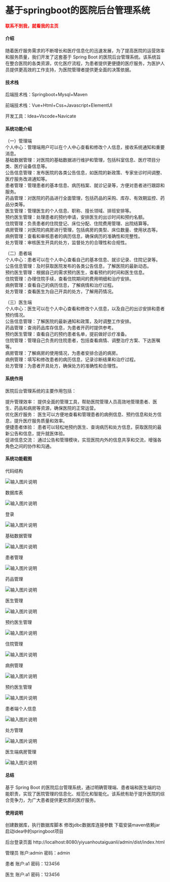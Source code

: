 # 基于springboot的医院后台管理系统

<h4 style='color:red'>联系不到我，就看我的主页 </h4> 
 
#### 介绍

随着医疗服务需求的不断增长和医疗信息化的迅速发展，为了提高医院的运营效率和服务质量，我们开发了这套基于 Spring Boot 的医院后台管理系统。该系统旨在整合医院的各类资源，优化医疗流程，为患者提供更便捷的医疗服务，为医护人员提供更高效的工作支持，为医院管理者提供更全面的决策依据。

#### 技术栈

后端技术栈：Springboot+Mysql+Maven

前端技术栈：Vue+Html+Css+Javascript+ElementUI

开发工具：Idea+Vscode+Navicate

#### 系统功能介绍

（一）管理端  
个人中心：管理端用户可以在个人中心查看和修改个人信息，接收系统通知和重要消息。  
基础数据管理：对医院的基础数据进行维护和管理，包括科室信息、医疗项目分类、医疗设备信息等。  
公告信息管理：发布医院的各类公告信息，如医院的新政策、专家坐诊时间调整、医疗服务改进通知等。  
患者管理：管理患者的基本信息、病历档案、就诊记录等，方便对患者进行跟踪和服务。  
药品管理：对医院的药品进行全面管理，包括药品的采购、库存、有效期监控、药品分类等。  
医生管理：管理医生的个人信息、职称、擅长领域、排班安排等。  
预约医生管理：处理患者的预约申请，安排医生的出诊时间和预约名额。  
住院管理：负责患者的住院登记、床位分配、住院费用管理、出院结算等。  
病房管理：对医院的病房进行管理，包括病房的类型、床位数量、使用状态等。  
病例管理：查看和审核患者的病历信息，确保病历的准确性和完整性。  
处方管理：审核医生开具的处方，监督处方的合理性和合规性。  

（二）患者端  
个人中心：患者可以在个人中心查看自己的基本信息、就诊记录、住院记录等。  
公告信息管理：及时获取医院发布的各类公告信息，了解医院的最新动态。  
预约医生管理：根据自己的需求预约医生，查看预约的时间和医生信息。  
住院管理：办理住院手续，查看住院期间的费用明细和治疗安排。  
病例管理：查看自己的病历信息，了解病情和治疗过程。  
处方管理：查看医生为自己开具的处方，了解用药情况。  

（三）医生端  
个人中心：医生可以在个人中心查看和修改个人信息，以及自己的出诊安排和患者预约情况。  
公告信息管理：了解医院的最新通知和政策，及时调整工作安排。  
药品管理：查询药品库存信息，为患者开药时提供参考。  
预约医生管理：查看自己的预约患者名单，提前做好诊疗准备。  
住院管理：管理自己负责的住院患者，包括查看病情、调整治疗方案、下达医嘱等。  
病房管理：了解病房的使用情况，为患者安排合适的病房。  
病例管理：填写和修改患者的病历信息，记录诊断结果和治疗过程。  
处方管理：为患者开具处方，确保处方的准确性和合理性。  

#### 系统作用

医院后台管理系统的主要作用包括：  

提升管理效率： 提供全面的管理工具，帮助医院管理人员高效地管理患者、医生、药品和病房等资源，确保医院的正常运营。  
优化医疗服务： 医生可以方便地查看和管理患者的病例信息、预约信息和处方信息，提升医疗服务质量和效率。  
便捷患者体验： 患者可以轻松地预约医生、查询病历和处方信息，获取医院的最新公告和信息，提升就医体验。  
促进信息交流： 通过公告和管理模块，实现医院内外的信息共享和交流，增强各角色之间的协作和沟通。  

#### 系统功能截图

代码结构

![输入图片说明](images/24d322c8bf09a7794a1e23927644130.png)

数据库表

![输入图片说明](images/42fce62dd345f2cd5c7df572ac6bccc.png)

登录

![输入图片说明](images/b753b0b569ab9aa1cb22b9b0e199d65.png)

基础数据管理

![输入图片说明](images/cea5b268bc1c74665aaeedf3ae5f987.png)

患者管理

![输入图片说明](images/df2be27281793fa8e862bbe2047d129.png)

药品管理

![输入图片说明](images/c9520e8af366f548279b03945c936b6.png)

医生管理

![输入图片说明](images/bedc9818864bf0d744c85c3cd0c8421.png)

预约医生管理

![输入图片说明](images/dfa5d05cf3e609eb59539ea0099d2d3.png)

住院管理

![输入图片说明](images/fd825bdce45ce662053a9383f831b5f.png)

病例管理

![输入图片说明](images/646ba5a360d8ffdbdfe5f7f7dfa7bf5.png)

预约医生管理

![输入图片说明](images/6067dfcfbb39f43b49991d3116832a3.png)

患者端个人信息

![输入图片说明](images/8e918bf59ca7aad1a8abf1474f5eee2.png)

处方管理

![输入图片说明](images/bb51ae0f849857688d1c5ed185d6688.png)

医生端病房管理

![输入图片说明](images/7581d06c8f2b69e7a4a012d6313bdff.png)

#### 总结

基于 Spring Boot 的医院后台管理系统，通过明确管理端、患者端和医生端的功能职责，实现了医院管理的信息化、规范化和智能化。该系统有助于提升医院的综合竞争力，为广大患者提供更优质的医疗服务。

#### 使用说明

创建数据库，执行数据库脚本 修改jdbc数据库连接参数 下载安装maven依赖jar 启动idea中的springboot项目

后台登录页面
http://localhost:8080/yiyuanhoutaiguanli/admin/dist/index.html

管理员				账户:admin 		密码：admin

患者				账户:a1 		密码：123456

医生				账户:a1 		密码：123456